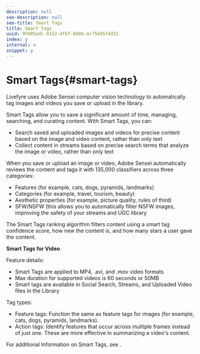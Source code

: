 ```yaml
---
description: null
seo-description: null
seo-title: Smart Tags
title: Smart Tags
uuid: 95905edc-8152-4fbf-888b-4c75045fdd31
index: y
internal: n
snippet: y
---
```


# Smart Tags{#smart-tags}

Livefyre uses Adobe Sensei computer vision technology to automatically tag images and videos you save or upload in the library.

Smart Tags allow you to save a significant amount of time, managing, searching, and curating content. With Smart Tags, you can:

* Search saved and uploaded images and videos for precise content based on the image and video content, rather than only text 
* Collect content in streams based on precise search terms that analyze the image or video, rather than only text

When you save or upload an image or video, Adobe Sensei automatically reviews the content and tags it with 135,000 classifiers across three categories:

* Features (for example, cats, dogs, pyramids, landmarks) 
* Categories (for example, travel, tourism, beauty) 
* Aesthetic properties (for example, picture quality, rules of third) 
* SFW/NSFW (this allows you to automatically filter NSFW images, improving the safety of your streams and UGC library

The Smart Tags ranking algorithm filters content using a smart tag confidence score, how new the content is, and how many stars a user gave the content.

**Smart Tags for Video**

Feature details:

* Smart Tags are applied to MP4, .avi, and .mov video formats 
* Max duration for supported videos is 60 seconds or 50MB 
* Smart tags are available in Social Search, Streams, and Uploaded Video files in the Library

Tag types:

* Feature tags: Function the same as feature tags for images (for example, cats, dogs, pyramids, landmarks). 
* Action tags: Identify features that occur across multiple frames instead of just one. These are more effective in summarizing a video's content.

For additional Information on Smart Tags, see [](../c-stream-rule-options-for-all-stream-rules.md#c_stream_rule_options_for_all_stream_rules). 
